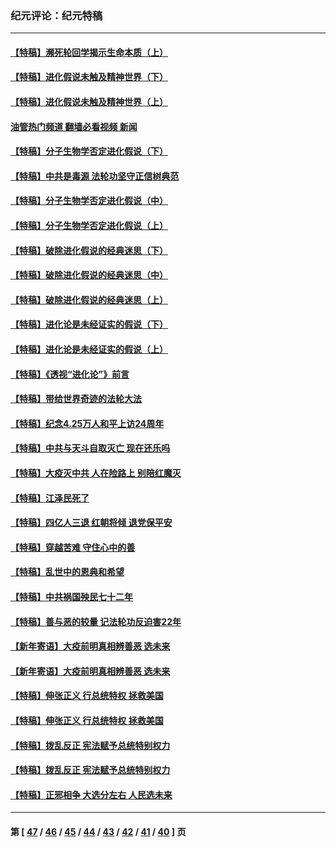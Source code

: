 ### 纪元评论：纪元特稿
---
#### [【特稿】濒死轮回学揭示生命本质（上）](../../pages/nsc424/n14056006.md?09070330) 
#### [【特稿】进化假说未触及精神世界（下）](../../pages/nsc424/n14048707.md?09070330) 
#### [【特稿】进化假说未触及精神世界（上）](../../pages/nsc424/n14042113.md?09070330) 
#### [油管热门频道 翻墙必看视频 新闻](ok?09070330)
#### [【特稿】分子生物学否定进化假说（下）](../../pages/nsc424/n14038267.md?09070330) 
#### [【特稿】中共是毒源 法轮功坚守正信树典范](../../pages/nsc424/n14037281.md?09070330) 
#### [【特稿】分子生物学否定进化假说（中）](../../pages/nsc424/n14035548.md?09070330) 
#### [【特稿】分子生物学否定进化假说（上）](../../pages/nsc424/n14032398.md?09070330) 
#### [【特稿】破除进化假说的经典迷思（下）](../../pages/nsc424/n14029015.md?09070330) 
#### [【特稿】破除进化假说的经典迷思（中）](../../pages/nsc424/n14027341.md?09070330) 
#### [【特稿】破除进化假说的经典迷思（上）](../../pages/nsc424/n14024749.md?09070330) 
#### [【特稿】进化论是未经证实的假说（下）](../../pages/nsc424/n14022170.md?09070330) 
#### [【特稿】进化论是未经证实的假说（上）](../../pages/nsc424/n14020737.md?09070330) 
#### [【特稿】《透视“进化论”》前言](../../pages/nsc424/n14019941.md?09070330) 
#### [【特稿】带给世界奇迹的法轮大法](../../pages/nsc424/n13994132.md?09070330) 
#### [【特稿】纪念4.25万人和平上访24周年](../../pages/nsc424/n13980883.md?09070330) 
#### [【特稿】中共与天斗自取灭亡 现在还乐吗](../../pages/nsc424/n13897482.md?09070330) 
#### [【特稿】大疫灭中共 人在险路上 别陪红魔灭](../../pages/nsc424/n13890697.md?09070330) 
#### [【特稿】江泽民死了](../../pages/nsc424/n13876300.md?09070330) 
#### [【特稿】四亿人三退 红朝将倾 退党保平安](../../pages/nsc424/n13794378.md?09070330) 
#### [【特稿】穿越苦难 守住心中的善](../../pages/nsc424/n13784979.md?09070330) 
#### [【特稿】乱世中的恩典和希望](../../pages/nsc424/n13734687.md?09070330) 
#### [【特稿】中共祸国殃民七十二年](../../pages/nsc424/n13272607.md?09070330) 
#### [【特稿】善与恶的较量 记法轮功反迫害22年](../../pages/nsc424/n13086597.md?09070330) 
#### [【新年寄语】大疫前明真相辨善恶 选未来](../../pages/nsc424/n12660855.md?09070330) 
#### [【新年寄语】大疫前明真相辨善恶 选未来](../../pages/nsc424/n12660855.md?09070330) 
#### [【特稿】伸张正义 行总统特权 拯救美国](../../pages/nsc424/n12616806.md?09070330) 
#### [【特稿】伸张正义 行总统特权 拯救美国](../../pages/nsc424/n12616806.md?09070330) 
#### [【特稿】拨乱反正 宪法赋予总统特别权力](../../pages/nsc424/n12598306.md?09070330) 
#### [【特稿】拨乱反正 宪法赋予总统特别权力](../../pages/nsc424/n12598306.md?09070330) 
#### [【特稿】正邪相争 大选分左右 人民选未来](../../pages/nsc424/n12545208.md?09070330) 

---
#### 第 [ [47](./47.md?09070330) / [46](./46.md?09070330) / [45](./45.md?09070330) / [44](./44.md?09070330) / [43](./43.md?09070330) / [42](./42.md?09070330) / [41](./41.md?09070330) / [40](./40.md?09070330) ] 页
